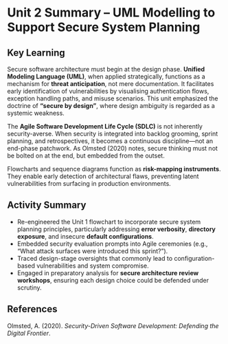 # Unit 2 Summary – UML Modelling to Support Secure System Planning

## Key Learning

Secure software architecture must begin at the design phase. **Unified Modeling Language (UML)**, when applied strategically, functions as a mechanism for **threat anticipation**, not mere documentation. It facilitates early identification of vulnerabilities by visualising authentication flows, exception handling paths, and misuse scenarios. This unit emphasized the doctrine of **“secure by design”**, where design ambiguity is regarded as a systemic weakness.

The **Agile Software Development Life Cycle (SDLC)** is not inherently security-averse. When security is integrated into backlog grooming, sprint planning, and retrospectives, it becomes a continuous discipline—not an end-phase patchwork. As Olmsted (2020) notes, secure thinking must not be bolted on at the end, but embedded from the outset.

Flowcharts and sequence diagrams function as **risk-mapping instruments**. They enable early detection of architectural flaws, preventing latent vulnerabilities from surfacing in production environments.

## Activity Summary

- Re-engineered the Unit 1 flowchart to incorporate secure system planning principles, particularly addressing **error verbosity**, **directory exposure**, and insecure **default configurations**.
- Embedded security evaluation prompts into Agile ceremonies (e.g., “What attack surfaces were introduced this sprint?”).
- Traced design-stage oversights that commonly lead to configuration-based vulnerabilities and system compromise.
- Engaged in preparatory analysis for **secure architecture review workshops**, ensuring each design choice could be defended under scrutiny.

## References

Olmsted, A. (2020). *Security-Driven Software Development: Defending the Digital Frontier*.
